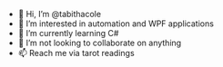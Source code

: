 - 👋 Hi, I’m @tabithacole
- 👀 I’m interested in automation and WPF applications
- 🌱 I’m currently learning C#
- 💞️ I’m not looking to collaborate on anything
- 📫 Reach me via tarot readings

<!---
tabithacole/tabithacole is a ✨ special ✨ repository because its `README.md` (this file) appears on your GitHub profile.
You can click the Preview link to take a look at your changes.
--->
